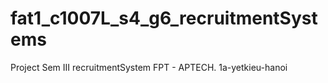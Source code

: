 fat1_c1007L_s4_g6_recruitmentSystems
====================================

Project Sem III recruitmentSystem
FPT - APTECH. 1a-yetkieu-hanoi
